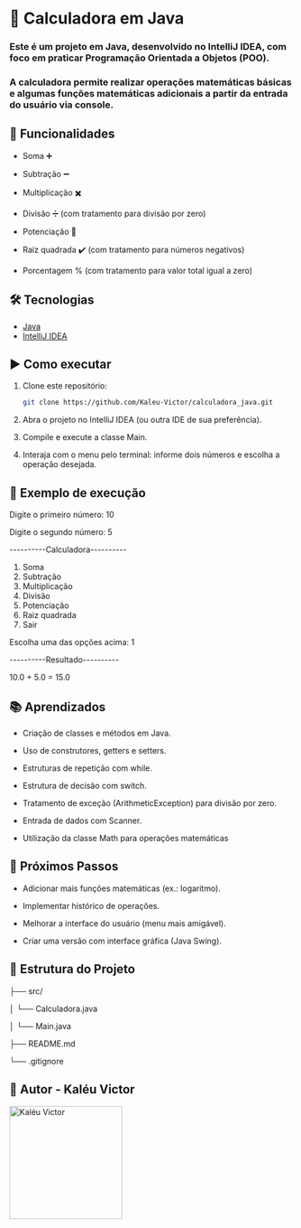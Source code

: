 # 🧮 Calculadora em Java

### Este é um projeto em Java, desenvolvido no IntelliJ IDEA, com foco em praticar Programação Orientada a Objetos (POO).
   
### A calculadora permite realizar operações matemáticas básicas e algumas funções matemáticas adicionais a partir da entrada do usuário via console.

## 🚀 Funcionalidades
- Soma ➕

- Subtração ➖

- Multiplicação ✖️

- Divisão ➗ (com tratamento para divisão por zero)

- Potenciação 🔼

- Raiz quadrada ✔️ (com tratamento para números negativos)

- Porcentagem % (com tratamento para valor total igual a zero)

## 🛠️ Tecnologias
- [Java](https://www.oracle.com/java/)  
- [IntelliJ IDEA](https://www.jetbrains.com/idea/)  

## ▶️ Como executar

1. Clone este repositório:
   ```bash
   git clone https://github.com/Kaleu-Victor/calculadora_java.git

2. Abra o projeto no IntelliJ IDEA (ou outra IDE de sua preferência).

3. Compile e execute a classe Main.

4. Interaja com o menu pelo terminal: informe dois números e escolha a operação desejada.

## 📸 Exemplo de execução

Digite o primeiro número: 10

Digite o segundo número: 5

----------Calculadora----------

1. Soma
2. Subtração
3. Multiplicação
4. Divisão
5. Potenciação
6. Raiz quadrada
0. Sair

Escolha uma das opções acima: 1

----------Resultado----------

10.0 + 5.0 = 15.0

## 📚 Aprendizados

- Criação de classes e métodos em Java.

- Uso de construtores, getters e setters.

- Estruturas de repetição com while.

- Estrutura de decisão com switch.

- Tratamento de exceção (ArithmeticException) para divisão por zero.

- Entrada de dados com Scanner.

- Utilização da classe Math para operações matemáticas

## 📌 Próximos Passos

- Adicionar mais funções matemáticas (ex.: logaritmo).

- Implementar histórico de operações.

- Melhorar a interface do usuário (menu mais amigável).

- Criar uma versão com interface gráfica (Java Swing).

## 📂 Estrutura do Projeto
 
├── src/

│   └── Calculadora.java

│   └── Main.java

├── README.md

└── .gitignore

## 👤 Autor - Kaléu Victor
<img src="https://avatars.githubusercontent.com/Kaleu-Victor" width="200" height="200" alt="Kaléu Victor">
